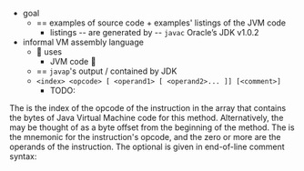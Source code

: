 * goal
  * == examples of source code + examples' listings of the JVM code
    * listings -- are generated by -- `javac` Oracle’s JDK v1.0.2  
* informal VM assembly language
  * 👀 uses
    * JVM code 👀
  * == `javap`'s output / contained by JDK
  * `<index> <opcode> [ <operand1> [ <operand2>... ]] [<comment>]`
    * TODO:

The <index> is the index of the opcode of the instruction in the array that contains the bytes of Java Virtual Machine code for this method. 
Alternatively, the <index> may be thought of as a byte offset from the beginning of the method. The <opcode> is the mnemonic for the instruction's opcode, and the zero or more <operandN> are the operands of the instruction. 
The optional <comment> is given in end-of-line comment syntax: